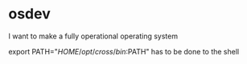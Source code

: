 osdev
=====

I want to make a fully operational operating system


export PATH="$HOME/opt/cross/bin:$PATH" has to be done to the shell


